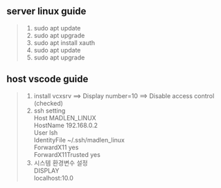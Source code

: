 ## server linux guide

>1. sudo apt update
>2. sudo apt upgrade
>3. sudo apt install xauth
>4. sudo apt update
>5. sudo apt upgrade


## host vscode guide

>1. install vcxsrv ==> Display number=10 ==> Disable access control (checked) <br/>
>2. ssh setting <br/>
    Host MADLEN_LINUX <br/>
    HostName 192.168.0.2 <br/>
    User lsh <br/>
    IdentityFile ~/.ssh/madlen_linux <br/>
    ForwardX11 yes <br/>
    ForwardX11Trusted yes <br/>
>3. 시스템 환경변수 설정 <br/>
    DISPLAY<br/>
    localhost:10.0<br/>